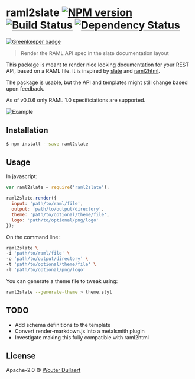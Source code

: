 # raml2slate [![NPM version][npm-image]][npm-url] [![Build Status][travis-image]][travis-url] [![Dependency Status][daviddm-image]][daviddm-url]

[![Greenkeeper badge](https://badges.greenkeeper.io/wdullaer/raml2slate.svg)](https://greenkeeper.io/)
> Render the RAML API spec in the slate documentation layout

This package is meant to render nice looking documentation for your REST API, based on a RAML file.
It is inspired by [slate](https://github.com/lord/slate) and [raml2html](https://github.com/raml2html/raml2html).

The package is usable, but the API and templates might still change based upon feedback.

As of v0.0.6 only RAML 1.0 specificiations are supported.

![Example](https://raw.github.com/wdullaer/raml2slate/gh-pages/example-image.png)

## Installation

```sh
$ npm install --save raml2slate
```

## Usage
In javascript:
```js
var raml2slate = require('raml2slate');

raml2slate.render({
  input: 'path/to/raml/file',
  output: 'path/to/output/directory',
  theme: 'path/to/optional/theme/file',
  logo: 'path/to/optional/png/logo'
});
```

On the command line:
```bash
raml2slate \
-i 'path/to/raml/file' \
-o 'path/to/output/directory' \
-t 'path/to/optional/theme/file' \
-l 'path/to/optional/png/logo'
```

You can generate a theme file to tweak using:
```bash
raml2slate --generate-theme > theme.styl
```

## TODO
* Add schema definitions to the template
* Convert render-markdown.js into a metalsmith plugin
* Investigate making this fully compatible with raml2html

## License

Apache-2.0 © [Wouter Dullaert](https://wdullaer.com)


[npm-image]: https://badge.fury.io/js/raml2slate.svg
[npm-url]: https://npmjs.org/package/raml2slate
[travis-image]: https://travis-ci.org/wdullaer/raml2slate.svg?branch=master
[travis-url]: https://travis-ci.org/wdullaer/raml2slate
[daviddm-image]: https://david-dm.org/wdullaer/raml2slate.svg?theme=shields.io
[daviddm-url]: https://david-dm.org/wdullaer/raml2slate
